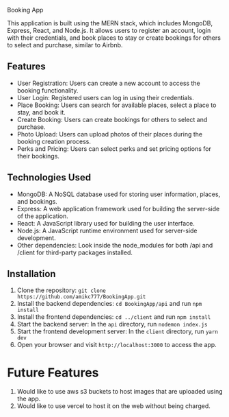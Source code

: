 Booking App

This application is built using the MERN stack, which includes MongoDB, Express, React, and Node.js. It allows users to register an account, login with their credentials, and book places to stay or create bookings for others to select and purchase, similar to Airbnb.

## Features

- User Registration: Users can create a new account to access the booking functionality.
- User Login: Registered users can log in using their credentials.
- Place Booking: Users can search for available places, select a place to stay, and book it.
- Create Booking: Users can create bookings for others to select and purchase.
- Photo Upload: Users can upload photos of their places during the booking creation process.
- Perks and Pricing: Users can select perks and set pricing options for their bookings.

## Technologies Used

- MongoDB: A NoSQL database used for storing user information, places, and bookings.
- Express: A web application framework used for building the server-side of the application.
- React: A JavaScript library used for building the user interface.
- Node.js: A JavaScript runtime environment used for server-side development.
- Other dependencies: Look inside the node_modules for both /api and /client for third-party packages installed.

## Installation

1. Clone the repository: `git clone https://github.com/amikc777/BookingApp.git`
2. Install the backend dependencies: `cd BookingApp/api` and run `npm install`
3. Install the frontend dependencies: `cd ../client` and run `npm install`
4. Start the backend server: In the `api` directory, run `nodemon index.js`
5. Start the frontend development server: In the `client` directory, run `yarn dev`
6. Open your browser and visit `http://localhost:3000` to access the app.

# Future Features

1. Would like to use aws s3 buckets to host images that are uploaded using the app. 
2. Would like to use vercel to host it on the web without being charged.
